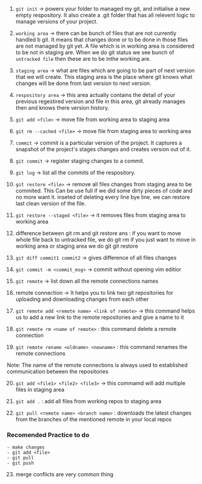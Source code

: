 1. `git init` -> powers your folder to managed my git, and initialise a new empty respository.
   It also create a .git folder that has all relevent logic to manage versions of your project.

2. `working area` -> there can be bunch of files that are not currently handled b git.
   It means that changes done or to be done in those files are not managed by git yet. A file which is in
   working area is considered to be not in staging are. When we do git status we see bunch of `untracked file`
   then these are to be inthe working are.

3. `staging area` -> what are files which are going to be part of next version that we will create.
   This staging area is the place where git knows what changes will be done from last version to next version.

4. `respository area` -> this area actually contains the detail of your previous regestired version
   and file in this area, git already manages then and knows there version history.

5. `git add <file>` -> move file from working area to staging area
6. `git rm --cached <file>` -> move file from staging area to working area

7. `commit` -> commit is a particular version of the project. It captures a snapshot of the project's stages changes
   and creates version out of it.

8. `git commit` -> register staging changes to a commit.
9. `git log` -> list all the commits of the respository.

10. `git restore <file>` -> remove all files changes from staging area to be commited.
    This Can be use full if we did some dirty pieces of code and no more want it. inseted of deleting every line bye line,
    we can restore last clean version of the file.

11. `git restore --staged <file>` -> it removes files from staging area to working area
12. difference between git rm and git restore
    ans : if you want to move whole file back to untracked file, we do git rm
    if you just want to move in working area or staging area we do git git restore

13. `git diff commit1 commit2` -> gives difference of all files changes
14. `git commit -m <commit_msg>` -> commit without opening vim editior
15. `git remote` -> list down all the remote connections names
16. remote connection -> It helps you to link two git repositories for uploading and downloading changes
    from each other

17. `git remote add <remote name> <link of remote>` -> this command helps us to add a new link to the remote repositories
    and give a name to it

18. `git remote rm <name of remote>` : this command delete a remote connection
19. `git remote rename <oldname> <newname>` : this command renames the remote connections

Note: The name of the remote connections is always used to established communication between the repositories

20. `git add <file1> <file2> <file3>` -> this commamd will add multiple files in staging area
21. `git add .` : add all files from working repos to staging area

22. `git pull <remote name> <branch name>` : downloads the latest changes from the branches of the mentioned remote in your local repos

### Recomended Practice to do

    - make changes
    - git add <file>
    - git pull
    - git push
    
23. merge conflicts are very common thing 
